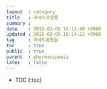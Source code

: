 ```yaml
---
layout  : category
title   : 라세믹혼합물
summary :
date    : 2018-03-05 16:13:49 +0900
updated : 2018-03-05 16:14:12 +0900
tag     : 라세믹혼합물
toc     : true
public  : true
parent  : pharmacopoeia
latex   : false
---
```

* TOC
{:toc}
